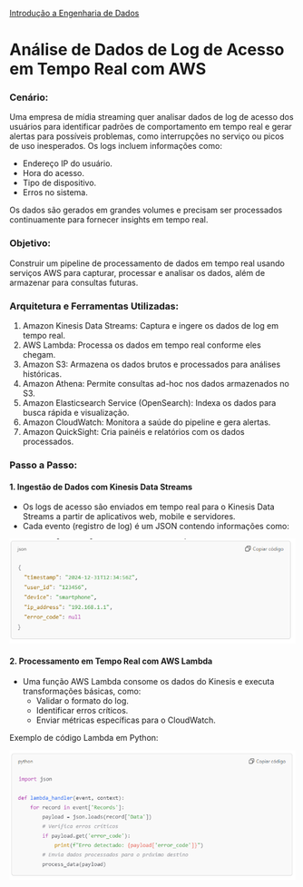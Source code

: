 <div> 
<p><a href="https://github.com/JosiTubaroski/Introducao_Engenharia_Dados/blob/main/README.md">Introdução a Engenharia de Dados</a></p>
</div> 


# Análise de Dados de Log de Acesso em Tempo Real com AWS

### Cenário:

Uma empresa de mídia streaming quer analisar dados de log de acesso dos usuários para identificar padrões de comportamento em tempo real e gerar alertas para possíveis problemas, como interrupções no serviço ou picos de uso inesperados. Os logs incluem informações como:

- Endereço IP do usuário.
- Hora do acesso.
- Tipo de dispositivo.
- Erros no sistema.

Os dados são gerados em grandes volumes e precisam ser processados continuamente para fornecer insights em tempo real.


### Objetivo:

Construir um pipeline de processamento de dados em tempo real usando serviços AWS para capturar, processar e analisar os dados, além de armazenar para consultas futuras.

### Arquitetura e Ferramentas Utilizadas:

1. Amazon Kinesis Data Streams: Captura e ingere os dados de log em tempo real.
2. AWS Lambda: Processa os dados em tempo real conforme eles chegam.
3. Amazon S3: Armazena os dados brutos e processados para análises históricas.
4. Amazon Athena: Permite consultas ad-hoc nos dados armazenados no S3.
5. Amazon Elasticsearch Service (OpenSearch): Indexa os dados para busca rápida e visualização.
6. Amazon CloudWatch: Monitora a saúde do pipeline e gera alertas.
7. Amazon QuickSight: Cria painéis e relatórios com os dados processados.

### Passo a Passo:

#### 1. Ingestão de Dados com Kinesis Data Streams

- Os logs de acesso são enviados em tempo real para o Kinesis Data Streams a partir de aplicativos web, mobile e servidores.
- Cada evento (registro de log) é um JSON contendo informações como:

 <img src="https://github.com/JosiTubaroski/Processamento_Dados_AWS/blob/main/img/06_Json.png">

#### 2. Processamento em Tempo Real com AWS Lambda

- Uma função AWS Lambda consome os dados do Kinesis e executa transformações básicas, como:
  - Validar o formato do log.
  - Identificar erros críticos.
  - Enviar métricas específicas para o CloudWatch.

Exemplo de código Lambda em Python:

 <img src="https://github.com/JosiTubaroski/Processamento_Dados_AWS/blob/main/img/07_Lambda.png">
